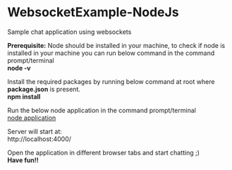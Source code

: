 # WebsocketExample-NodeJs

Sample chat application using websockets

**Prerequisite:** Node should be installed in your machine, to check if node is installed in your machine you can run below command in the command prompt/terminal <br>
**node -v**

Install the required packages by running below command at root where **package.json** is present. <br>
**npm install**

Run the below node application in the command prompt/terminal <br>
[node application](WebsocketExample/index.js)

Server will start at: <br>
http://localhost:4000/

Open the application in different browser tabs and start chatting ;) <br>
**Have fun!!**
